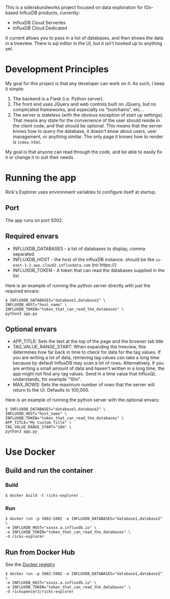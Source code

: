 This is a side/skundworks project focused on data exploration for IOx-based InfluxDB products, currently:
 * InfluxDB Cloud Serverles
 * InfluxDB Cloud Dedicated

It current allows you to pass in a list of databases, and then shows the data in a treeview. There is sql editor in the UI, but it isn't hooked up to anything yet.

# Development Principles
My goal for this project is that any developer can work on it. As such, I keep it simple:
 1. The backend is a Flask (i.e. Python server).
 2. The front end uses JQuery and web controls built on JQuery, but no complicated frameworks, and especially no "toolchains", etc... 
 3. The server is stateless (with the obvious exception of start up settings). That means any state for the convenience of the user should reside in the client code, and that should be optional. This means that the server knows how to query the database, it doesn't know about users, user management, or anything similar. The only page it knows how to render is ```index.html```. 

My goal is that anyone can read through the code, and be able to easily fix it or change it to suit their needs. 

# Running the app
Rick's Explorer uses environment variables to configure itself at startup.

## Port
The app runs on port 5002.

## Required envars
 * INFLUXDB_DATABASES - a list of databases to display, comma separated
 * INFLUXDB_HOST - the host of the influxDB instance. should be like ```us-east-1-2.aws.cloud2.influxdata.com``` (no https://)
 * INFLUXDB_TOKEN - A token that can read the databases supplied in the list

Here is an example of running the python server directly with just the required envars:
```
$ INFLUXDB_DATABASES="database1,database2" \
INFLUXDB_HOST="host_name" \
INFLUXDB_TOKEN="token_that_can_read_the_databases" \
python3 app.py
```
## Optional envars
 * APP_TITLE: Sets the text at the top of the page and the browser tab title
 * TAG_VALUE_RANGE_START: When expanding the treeview, this determines how far back in time to check for data for the tag values. If you are writing a lot of data, retrieving tag values can take a long time because by default InfluxDB may scan a lot of rows. Alternatively, if you are writing a small amount of data and haven't written in a long time, the app might not find any tag values. Send in a time value that InfluxQL understands, for example "10m".
 * MAX_ROWS: Sets the maximum number of rows that the server will return to the UI. Defaults to 100,000.

 Here is an example of running the python server with the optional envars:
```
$ INFLUXDB_DATABASES="database1,database2" \
INFLUXDB_HOST="host_name" \
INFLUXDB_TOKEN="token_that_can_read_the_databases" \
APP_TITLE="My Custom Title" \
TAG_VALUE_RANGE_START="10m" \
python3 app.py
```
# Use Docker
## Build and run the container
### Build
```
$ docker build -t ricks-explorer .
```
### Run
```
$ docker run -p 5002:5002 -e INFLUXDB_DATABASES="database1,database2" \
-e INFLUXDB_HOST="xxxxx.a.influxdb.io" \
-e INFLUXDB_TOKEN="token_that_can_read_the_databases" \
-d ricks-explorer
```

## Run from Docker Hub
See the [Docker registry](https://hub.docker.com/repository/docker/rickspencer3/ricks-explorer/general)
```
$ docker run -p 5002:5002 -e INFLUXDB_DATABASES="database1,database2" \
-e INFLUXDB_HOST="xxxxx.a.influxdb.io" \
-e INFLUXDB_TOKEN="token_that_can_read_the_databases" \
-d rickspencer3/ricks-explorer
```